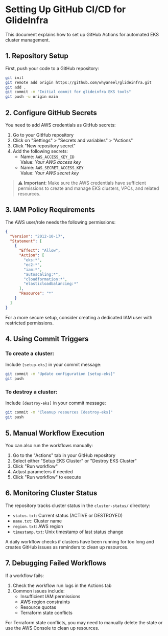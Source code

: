 # Setting Up GitHub CI/CD for GlideInfra

This document explains how to set up GitHub Actions for automated EKS cluster management.

## 1. Repository Setup

First, push your code to a GitHub repository:

```bash
git init
git remote add origin https://github.com/whyaneel/glideinfra.git
git add .
git commit -m "Initial commit for glideinfra EKS tools"
git push -u origin main
```

## 2. Configure GitHub Secrets

You need to add AWS credentials as GitHub secrets:

1. Go to your GitHub repository
2. Click on "Settings" > "Secrets and variables" > "Actions"
3. Click "New repository secret"
4. Add the following secrets:
   - Name: `AWS_ACCESS_KEY_ID`  
     Value: *Your AWS access key*
   - Name: `AWS_SECRET_ACCESS_KEY`  
     Value: *Your AWS secret key*

> ⚠️ **Important**: Make sure the AWS credentials have sufficient permissions to create and manage EKS clusters, VPCs, and related resources.

## 3. IAM Policy Requirements

The AWS user/role needs the following permissions:

```json
{
  "Version": "2012-10-17",
  "Statement": [
    {
      "Effect": "Allow",
      "Action": [
        "eks:*",
        "ec2:*",
        "iam:*",
        "autoscaling:*",
        "cloudformation:*",
        "elasticloadbalancing:*"
      ],
      "Resource": "*"
    }
  ]
}
```

For a more secure setup, consider creating a dedicated IAM user with restricted permissions.

## 4. Using Commit Triggers

### To create a cluster:

Include `[setup-eks]` in your commit message:

```bash
git commit -m "Update configuration [setup-eks]"
git push
```

### To destroy a cluster:

Include `[destroy-eks]` in your commit message:

```bash
git commit -m "Cleanup resources [destroy-eks]"
git push
```

## 5. Manual Workflow Execution

You can also run the workflows manually:

1. Go to the "Actions" tab in your GitHub repository
2. Select either "Setup EKS Cluster" or "Destroy EKS Cluster"
3. Click "Run workflow"
4. Adjust parameters if needed
5. Click "Run workflow" to execute

## 6. Monitoring Cluster Status

The repository tracks cluster status in the `cluster-status/` directory:
- `status.txt`: Current status (ACTIVE or DESTROYED)
- `name.txt`: Cluster name
- `region.txt`: AWS region
- `timestamp.txt`: Unix timestamp of last status change

A daily workflow checks if clusters have been running for too long and creates GitHub issues as reminders to clean up resources.

## 7. Debugging Failed Workflows

If a workflow fails:

1. Check the workflow run logs in the Actions tab
2. Common issues include:
   - Insufficient IAM permissions
   - AWS region constraints
   - Resource quotas
   - Terraform state conflicts

For Terraform state conflicts, you may need to manually delete the state or use the AWS Console to clean up resources.
